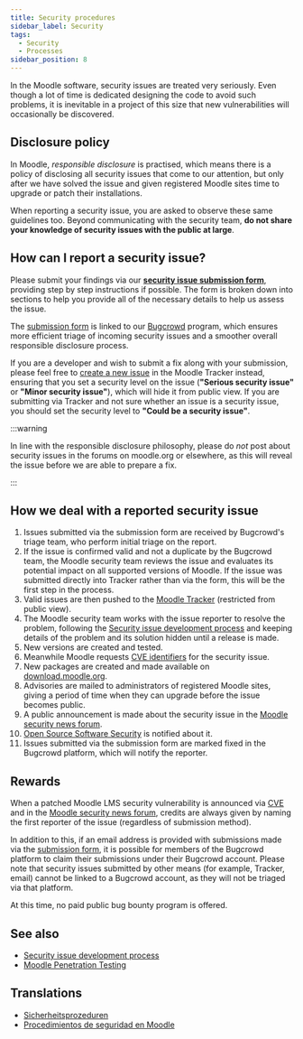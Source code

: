 ```yaml
---
title: Security procedures
sidebar_label: Security
tags:
  - Security
  - Processes
sidebar_position: 8
---
```

In the Moodle software, security issues are treated very seriously. Even though a lot of time is dedicated designing the code to avoid such problems, it is inevitable in a project of this size that new vulnerabilities will occasionally be discovered.

## Disclosure policy

In Moodle, *responsible disclosure* is practised, which means there is a policy of disclosing all security issues that come to our attention, but only after we have solved the issue and given registered Moodle sites time to upgrade or patch their installations.

When reporting a security issue, you are asked to observe these same guidelines too. Beyond communicating with the security team, **do not share your knowledge of security issues with the public at large**.

## How can I report a  security issue?

Please submit your findings via our **[security issue submission form](https://moodle.org/security/report)**, providing step by step instructions if possible. The form is broken down into sections to help you provide all of the necessary details to help us assess the issue.

The [submission form](https://moodle.org/security/report) is linked to our [Bugcrowd](https://bugcrowd.com) program, which ensures more efficient triage of incoming security issues and a smoother overall responsible disclosure process.

If you are a developer and wish to submit a fix along with your submission, please feel free to [create a new issue](https://tracker.moodle.org/secure/CreateIssue.jspa?pid=10011&issuetype=1) in the Moodle Tracker instead, ensuring that you set a security level on the issue (**"Serious security issue"** or **"Minor security issue"**), which will hide it from public view. If you are submitting via Tracker and not sure whether an issue is a security issue, you should set the security level to **"Could be a security issue"**.

:::warning

In line with the responsible disclosure philosophy, please do *not* post about security issues in the forums on moodle.org or elsewhere, as this will reveal the issue before we are able to prepare a fix.

:::

## How we deal with a reported security issue

1. Issues submitted via the submission form are received by Bugcrowd's triage team, who perform initial triage on the report.
1. If the issue is confirmed valid and not a duplicate by the Bugcrowd team, the Moodle security team reviews the issue and evaluates its potential impact on all supported versions of Moodle. If the issue was submitted directly into Tracker rather than via the form, this will be the first step in the process.
1. Valid issues are then pushed to the [Moodle Tracker](https://tracker.moodle.org) (restricted from public view).
1. The Moodle security team works with the issue reporter to resolve the problem, following the [Security issue development process](../../process.md#security-issues) and keeping details of the problem and its solution hidden until a release is made.
1. New versions are created and tested.
1. Meanwhile Moodle requests [CVE identifiers](http://cve.mitre.org/) for the security issue.
1. New packages are created and made available on [download.moodle.org](https://download.moodle.org/).
1. Advisories are mailed to administrators of registered Moodle sites, giving a period of time when they can upgrade before the issue becomes public.
1. A public announcement is made about the security issue in the [Moodle security news forum](http://moodle.org/mod/forum/view.php?id=7128).
1. [Open Source Software Security](http://oss-security.openwall.org/wiki/) is notified about it.
1. Issues submitted via the submission form are marked fixed in the Bugcrowd platform, which will notify the reporter.

## Rewards

When a patched Moodle LMS security vulnerability is announced via [CVE](http://cve.mitre.org/) and in the [Moodle security news forum](http://moodle.org/mod/forum/view.php?id=7128), credits are always given by naming the first reporter of the issue (regardless of submission method).

In addition to this, if an email address is provided with submissions made via the [submission form](https://moodle.org/security/report), it is possible for members of the Bugcrowd platform to claim their submissions under their Bugcrowd account. Please note that security issues submitted by other means (for example, Tracker, email) cannot be linked to a Bugcrowd account, as they will not be triaged via that platform.

At this time, no paid public bug bounty program is offered.

## See also

- [Security issue development process](../../process.md#security-issues)
- [Moodle Penetration Testing](./penetration-testing.md)

## Translations

<!-- cspell:disable -->

- [Sicherheitsprozeduren](https://docs.moodle.org/de/Sicherheitsprozeduren)
- [Procedimientos de seguridad en Moodle](https://docs.moodle.org/es/Procedimientos_de_seguridad_en_Moodle)
